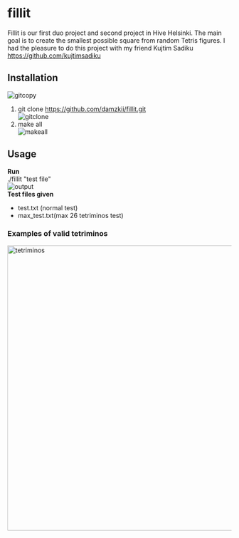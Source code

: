 # fillit
Fillit is our first duo project and second project in Hive Helsinki. The main goal is to create the smallest possible square from random Tetris figures.
I had the pleasure to do this project with my friend Kujtim Sadiku https://github.com/kujtimsadiku  
## Installation  
![gitcopy](https://user-images.githubusercontent.com/82960301/196988304-b4ecb28b-2d99-46bf-ab55-91506db47e02.gif)  
1. git clone https://github.com/damzkii/fillit.git  
![gitclone](https://user-images.githubusercontent.com/82960301/196988373-69141c8e-fbe0-4815-b807-e6971455ef0e.gif)  
2. make all  
![makeall](https://user-images.githubusercontent.com/82960301/196988418-2949f81a-1292-4769-9362-eb29b06ee40a.gif)  
## Usage  
**Run**  
./fillit "test file"  
![output](https://user-images.githubusercontent.com/82960301/196988490-55a9670d-64fb-4488-94a0-b78086e69c7d.gif)  
**Test files given**
- test.txt (normal test)  
- max_test.txt(max 26 tetriminos test)  

### Examples of valid tetriminos  
<img width="640" alt="tetriminos" src="https://user-images.githubusercontent.com/82960301/196219001-676d8398-0997-4e9b-8228-e578706064c8.png">
